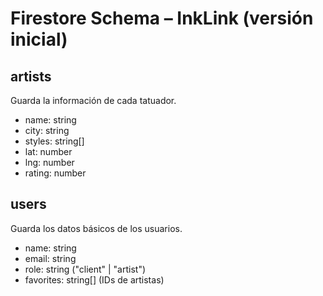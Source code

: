 # Firestore Schema – InkLink (versión inicial)

## artists

Guarda la información de cada tatuador.

- name: string
- city: string
- styles: string[]
- lat: number
- lng: number
- rating: number

## users

Guarda los datos básicos de los usuarios.

- name: string
- email: string
- role: string ("client" | "artist")
- favorites: string[] (IDs de artistas)
